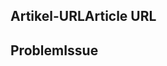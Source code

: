 <!---
Welcome to the Office Add-ins documentation repository.

To report an issue with the Office-Add-ins documentation, please provide the article URL and describe the issue below. Alternatively, if you want to submit a pull request with your recommended documentation changes, we will review your contributions and update our documentation accordingly.

If your issue is not related to the Office Add-ins documentation, please post it to one of the following channels instead:

- To ask a question about using the Office.js API, post your question to Stack Overflow and tag it with the "office-js" tag (http://stackoverflow.com/questions/tagged/office-js).

- To report an issue with the Office.js API or platform, create the issue in the OfficeDev/office-js repository (https://github.com/OfficeDev/office-js), which members of the product team monitor for customer-reported issues.

- To submit a feature request for the Office.js API or platform, post your idea to our User Voice page (https://officespdev.uservoice.com/), or if the feature request already exists there, add your vote for it.
-->

<!--- Provide a general summary of the documentation issue in the Title above -->

## <a name="article-url"></a><span data-ttu-id="59e69-101">Artikel-URL</span><span class="sxs-lookup"><span data-stu-id="59e69-101">Article URL</span></span>
<!-- Provide the URL of the article that this documentation issue relates to -->

## <a name="issue"></a><span data-ttu-id="59e69-102">Problem</span><span class="sxs-lookup"><span data-stu-id="59e69-102">Issue</span></span>
<!-- Provide a thorough description of the documentation issue -->
